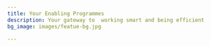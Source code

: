 ```yaml
---
title: Your Enabling Programmes
description: Your gateway to  working smart and being efficient
bg_image: images/featue-bg.jpg

---
```


